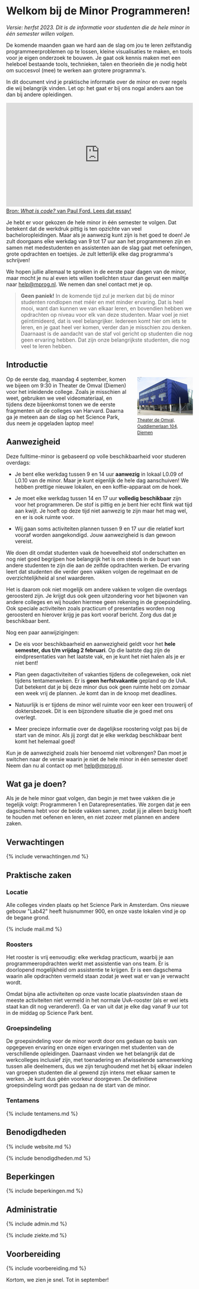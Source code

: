 # Welkom bij de Minor Programmeren!

*Versie: herfst 2023. Dit is de informatie voor studenten die de hele minor in één semester willen volgen.*

De komende maanden gaan we hard aan de slag om jou te leren zelfstandig programmeerproblemen op te lossen, kleine visualisaties te maken, en tools voor je eigen onderzoek te bouwen. Je gaat ook kennis maken met een heleboel bestaande tools, technieken, talen en theorieën die je nodig hebt om succesvol (mee) te werken aan grotere programma's.

In dit document vind je praktische informatie over de minor en over regels die wij belangrijk vinden. Let op: het gaat er bij ons nogal anders aan toe dan bij andere opleidingen.

<iframe style="width:100%; height: 280px;" src="https://player.vimeo.com/video/130987431?color=ff9933&title=0&byline=0&portrait=0" frameborder="0" webkitallowfullscreen mozallowfullscreen allowfullscreen></iframe>
<a href="http://www.bloomberg.com/graphics/2015-paul-ford-what-is-code/">
Bron: <em>What is code?</em> van Paul Ford. Lees dat essay!</a>

Je hebt er voor gekozen de hele minor in één semester te volgen. Dat betekent dat de werkdruk pittig is ten opzichte van veel bacheloropleidingen. Maar als je aanwezig kunt zijn is het goed te doen! Je zult doorgaans elke werkdag van 9 tot 17 uur aan het programmeren zijn en samen met medestudenten en assistenten aan de slag gaat met oefeningen, grote opdrachten en toetsjes. Je zult letterlijk elke dag programma's schrijven!

We hopen jullie allemaal te spreken in de eerste paar dagen van de minor, maar mocht je nu al even iets willen toelichten stuur dan gerust een mailtje naar <help@mprog.nl>. We nemen dan snel contact met je op.

> **Geen paniek!** In de komende tijd zul je merken dat bij de minor studenten rondlopen met méér en met minder ervaring. Dat is heel mooi, want dan kunnen we van elkaar leren, en bovendien hebben we opdrachten op niveau voor elk van deze studenten. Maar voel je niet geïntimideerd, dat is veel belangrijker. Iedereen komt hier om iets te leren, en je gaat heel ver komen, verder dan je misschien zou denken. Daarnaast is de aandacht van de staf vol gericht op studenten die nog geen ervaring hebben. Dat zijn onze belangrijkste studenten, die nog veel te leren hebben.

## Introductie

<div style="float:right; max-width: 150px; margin-left:2em; margin-bottom:2em; margin-top:0.25em">
<a href="https://www.theaterdeomval.nl"><img src="../omval.jpg" style="max-width:150px;"><br><small>Theater de Omval, Ouddiemerlaan&nbsp;104,  Diemen</small></a>
</div>

Op de eerste dag, maandag 4 september, komen we bijeen om 9:30 in Theater de Omval (Diemen) voor het inleidende college. Zoals je misschien al weet, gebruiken we veel videomateriaal, en tijdens deze bijeenkomst tonen we de eerste fragmenten uit de colleges van Harvard. Daarna ga je meteen aan de slag op het Science Park, dus neem je opgeladen laptop mee!

## Aanwezigheid

Deze fulltime-minor is gebaseerd op volle beschikbaarheid voor studeren overdags:

- Je bent elke werkdag tussen 9 en 14 uur **aanwezig** in lokaal L0.09 of L0.10 van de minor. Maar je kunt eigenlijk de hele dag aanschuiven! We hebben prettige nieuwe lokalen, en een koffie-apparaat om de hoek.

- Je moet elke werkdag tussen 14 en 17 uur **volledig beschikbaar** zijn voor het programmeren. De stof is pittig en je bent hier echt flink wat tijd aan kwijt. Je hoeft op deze tijd niet aanwezig te zijn maar het mag wel, en er is ook ruimte voor.

- Wij gaan soms activiteiten plannen tussen 9 en 17 uur die relatief kort vooraf worden aangekondigd. Jouw aanwezigheid is dan gewoon vereist.

We doen dit omdat studenten vaak de hoeveelheid stof onderschatten en nog niet goed begrijpen hoe belangrijk het is om steeds in de buurt van andere studenten te zijn die aan de zelfde opdrachten werken. De ervaring leert dat studenten die verder geen vakken volgen de regelmaat en de overzichtelijkheid al snel waarderen.

Het is daarom ook niet mogelijk om andere vakken te volgen die overdags geroosterd zijn. Je krijgt dus ook geen uitzondering voor het bijwonen van andere colleges en wij houden hiermee geen rekening in de groepsindeling. Ook speciale activiteiten zoals practicum of presentaties worden nog geroosterd en hierover krijg je pas kort vooraf bericht. Zorg dus dat je beschikbaar bent.

Nog een paar aanwijzigingen:

- De eis voor beschikbaarheid en aanwezigheid geldt voor het **hele semester, dus t/m vrijdag 2 februari**. Op die laatste dag zijn de eindpresentaties van het laatste vak, en je kunt het niet halen als je er niet bent!

- Plan geen dagactiviteiten of vakanties tijdens de collegeweken, ook niet tijdens tentamenweken. Er is **geen herfstvakantie** gepland op de UvA. Dat betekent dat je bij deze minor dus ook geen ruimte hebt om zomaar een week vrij de plannen. Je komt dan in de knoop met deadlines.

- Natuurlijk is er tijdens de minor wél ruimte voor een keer een trouwerij of doktersbezoek. Dit is een bijzondere situatie die je goed met ons overlegt.

- Meer precieze informatie over de dagelijkse roostering volgt pas bij de start van de minor. Als jij zorgt dat je elke werkdag beschikbaar bent komt het helemaal goed!

Kun je de aanwezigheid zoals hier benoemd niet volbrengen? Dan moet je switchen naar de versie waarin je niet de hele minor in één semester doet! Neem dan nu al contact op met <help@mprog.nl>.

## Wat ga je doen?

Als je de hele minor gaat volgen, dan begin je met twee vakken die je tegelijk volgt: Programmeren 1 en Datarepresentaties. We zorgen dat je een dagschema hebt voor de beide vakken samen, zodat jij je alleen bezig hoeft te houden met oefenen en leren, en niet zozeer met plannen en andere zaken.

## Verwachtingen

{% include verwachtingen.md %}

## Praktische zaken

### Locatie

Alle colleges vinden plaats op het Science Park in Amsterdam. Ons nieuwe gebouw "Lab42" heeft huisnummer 900, en onze vaste lokalen vind je op de begane grond.

{% include mail.md %}

### Roosters

Het rooster is vrij eenvoudig: elke werkdag practicum, waarbij je aan programmeeropdrachten werkt met assistentie van ons team. Er is doorlopend mogelijkheid om assistentie te krijgen. Er is een dagschema waarin alle opdrachten vermeld staan zodat je weet wat er van je verwacht wordt.

Omdat bijna alle activiteiten op onze vaste locatie plaatsvinden staan de meeste activiteiten niet vermeld in het normale UvA-rooster (als er wel iets staat kan dit nog veranderen!). Ga er van uit dat je elke dag vanaf 9 uur tot in de middag op Science Park bent.

### Groepsindeling

De groepsindeling voor de minor wordt door ons gedaan op basis van opgegeven ervaring en onze eigen ervaringen met studenten van de verschillende opleidingen. Daarnaast vinden we het belangrijk dat de werkcolleges inclusief zijn, met toenadering en afwisselende samenwerking tussen alle deelnemers, dus we zijn terughoudend met het bij elkaar indelen van groepen studenten die al gewend zijn intens met elkaar samen te werken. Je kunt dus géén voorkeur doorgeven. De definitieve groepsindeling wordt pas gedaan na de start van de minor.

### Tentamens

{% include tentamens.md %}

## Benodigdheden

{% include website.md %}

{% include benodigdheden.md %}

## Beperkingen

{% include beperkingen.md %}

## Administratie

{% include admin.md %}

{% include ziekte.md %}

## Voorbereiding

{% include voorbereiding.md %}

Kortom, we zien je snel. Tot in september!
